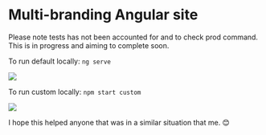 # Multi-branding Angular site

Please note tests has not been accounted for and to check prod command. This is in progress and aiming to complete soon.

To run default locally:
```ng serve```

![](https://github.com/lornasw93/multi-branding/blob/master/src/assets/default.PNG)

To run custom locally:
```npm start custom```

![](https://github.com/lornasw93/multi-branding/blob/master/src/assets/custom.PNG)

I hope this helped anyone that was in a similar situation that me. 😊
